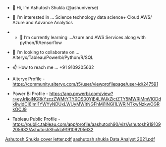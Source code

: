 - 👋 Hi, I’m Ashutosh Shukla (@ashuniverse)
- 👀 I’m interested in ... Science technology data science+ Cloud AWS/ Azure and Advance Analytics
- - 🌱 I’m currently learning ...Azure and AWS Services along with python/R/tensorflow
- 💞️ I’m looking to collaborate on ... Alteryx/Tableau/Powerbi/Python/R/SQL
- 📫 How to reach me ... +91 9109205632

- Alteryx Profile -        https://community.alteryx.com/t5/user/viewprofilepage/user-id/247591

- Power Bi Profile -       https://app.powerbi.com/view?r=eyJrIjoiNGRkYzczZWMtYTY0OS00YjE4LWJkZjctZTY5MWRlMmVlODdkIiwidCI6ImI1YWYyNDUxLWUyMWItNGFhMi1iNGI1LWRjNTkwNzkwOGRkOCJ9

- Tableau Public Profile - https://public.tableau.com/app/profile/aashutosh90/viz/Ashutosh919109205632/AshutoshShukla919109205632

[Ashutosh Shukla cover letter.pdf](https://github.com/ashuniverse/ashuniverse/files/6829147/Ashutosh.Shukla.cover.letter.pdf)
[aashutosh shukla Data Analyst 2021.pdf](https://github.com/ashuniverse/ashuniverse/files/7357814/aashutosh.shukla.Data.Analyst.2021.pdf)



<!---
ashuniverse/ashuniverse is a ✨ special ✨ repository because its `README.md` (this file) appears on your GitHub profile.
You can click the Preview link to take a look at your changes.
--->
